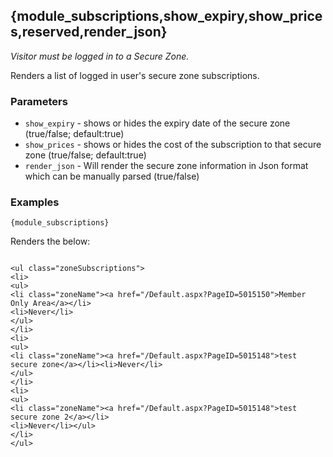 ## {module_subscriptions,show_expiry,show_prices,reserved,render_json}

*Visitor must be logged in to a Secure Zone.*

Renders a list of logged in user's secure zone subscriptions.

### Parameters

* `show_expiry` - shows or hides the expiry date of the secure zone (true/false; default:true)
* `show_prices` - shows or hides the cost of the subscription to that secure zone (true/false; default:true)
* `render_json` - Will render the secure zone information in Json format which can be manually parsed (true/false)

### Examples

`{module_subscriptions}`

Renders the below:

~~~

<ul class="zoneSubscriptions">
<li>
<ul>
<li class="zoneName"><a href="/Default.aspx?PageID=5015150">Member Only Area</a></li>
<li>Never</li>
</ul>
</li>
<li>
<ul>
<li class="zoneName"><a href="/Default.aspx?PageID=5015148">test secure zone</a></li><li>Never</li>
</ul>
</li>
<li>
<ul>
<li class="zoneName"><a href="/Default.aspx?PageID=5015148">test secure zone 2</a></li>
<li>Never</li></ul>
</li>
</ul>

~~~


